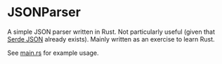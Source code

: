 # JSONParser

A simple JSON parser written in Rust. Not particularly useful (given that [Serde JSON](https://docs.serde.rs/serde_json) already exists). Mainly written as an exercise to learn Rust.

See [main.rs](/src/main.rs) for example usage.